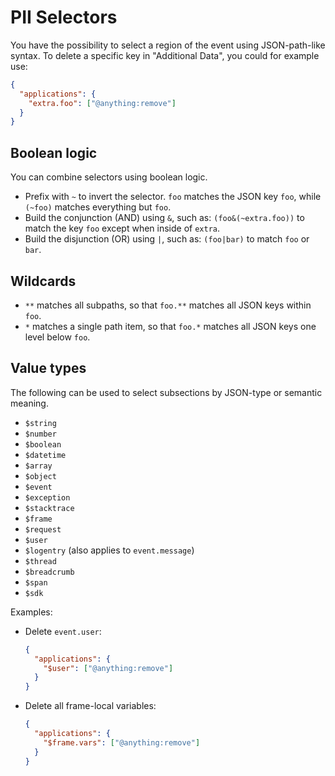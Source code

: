 # PII Selectors

You have the possibility to select a region of the event using JSON-path-like syntax. To delete a specific key in "Additional Data", you could for example use:

```json
{
  "applications": {
    "extra.foo": ["@anything:remove"]
  }
}
```

## Boolean logic

You can combine selectors using boolean logic.

* Prefix with `~` to invert the selector. `foo` matches the JSON key `foo`, while `(~foo)` matches everything but `foo`.
* Build the conjunction (AND) using `&`, such as: `(foo&(~extra.foo))` to match the key `foo` except when inside of `extra`.
* Build the disjunction (OR) using `|`, such as: `(foo|bar)` to match `foo` or `bar`.

## Wildcards

* `**` matches all subpaths, so that `foo.**` matches all JSON keys within `foo`.
* `*` matches a single path item, so that `foo.*` matches all JSON keys one level below `foo`.

## Value types

The following can be used to select subsections by JSON-type or semantic meaning.

* `$string`
* `$number`
* `$boolean`
* `$datetime`
* `$array`
* `$object`
* `$event`
* `$exception`
* `$stacktrace`
* `$frame`
* `$request`
* `$user`
* `$logentry` (also applies to `event.message`)
* `$thread`
* `$breadcrumb`
* `$span`
* `$sdk`

Examples:

* Delete `event.user`:

  ```json
  {
    "applications": {
      "$user": ["@anything:remove"]
    }
  }
  ```

* Delete all frame-local variables:

  ```json
  {
    "applications": {
      "$frame.vars": ["@anything:remove"]
    }
  }
  ```

